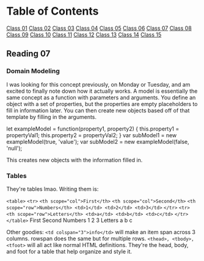 # Table of Contents

[Class 01](class-01.md)
[Class 02](class-02.md)
[Class 03](class-03.md)
[Class 04](class-04.md)
[Class 05](class-05.md)
[Class 06](class-06.md)
[Class 07](class-07.md)
[Class 08](class-08.md)
[Class 09](class-09.md)
[Class 10](class-10.md)
[Class 11](class-11.md)
[Class 12](class-12.md)
[Class 13](class-13.md)
[Class 14](class-14.md)
[Class 15](class-15.md)

## Reading 07

### Domain Modeling

I was looking for this concept previously, on Monday or Tuesday, and am excited to finally note down how it actually works. A model is essentially the same concept as a function with parameters and arguments. You define an object with a set of properties, but the properties are empty placeholders to fill in information later. You can then create new objects based off of that template by filling in the arguments.

let exampleModel = function(property1, property2) {
  this.property1 = propertyVal1;
  this.property2 = propertyVal2;
}
var subModel1 = new exampleModel(true, 'value');
var subModel2 = new exampleModel(false, 'null');

This creates new objects with the information filled in.

### Tables

They're tables lmao. Writing them is:

`<table>`
  `<tr>`
    `<th scope="col">First</th>`
    `<th scope="col">Second</th>`
   `<th scope="row">Numbers</th> <td>1</td> <td>2</td> <td>3</td>`
  `</tr>`
  `<tr>`
    `<th scope="row">Letters</th> <td>a</td> <td>b</td> <td>c</td>`
  `</tr>`
`</table>`
         First Second
Numbers  1 2 3
Letters  a b c

Other goodies:
`<td colspan="3">info</td>` will make an item span across 3 columns. rowspan does the same but for multiple rows.
`<thead>, <tbody>, <tfoot>` will all act like normal HTML definitions. They're the head, body, and foot for a table that help organize and style it.
